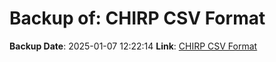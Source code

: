 # Backup of: CHIRP CSV Format

**Backup Date**: 2025-01-07 12:22:14
**Link**: [CHIRP CSV Format](https://przemienniki.net/export/chirp.csv?band=2m,70cm&country=pl&onlyworking=true)
